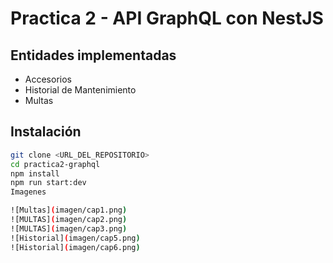 # Practica 2 - API GraphQL con NestJS

## Entidades implementadas
- Accesorios
- Historial de Mantenimiento
- Multas

## Instalación

```bash
git clone <URL_DEL_REPOSITORIO>
cd practica2-graphql
npm install
npm run start:dev
Imagenes

![Multas](imagen/cap1.png)
![MULTAS](imagen/cap2.png)
![MULTAS](imagen/cap3.png)
![Historial](imagen/cap5.png)
![Historial](imagen/cap6.png)
 

